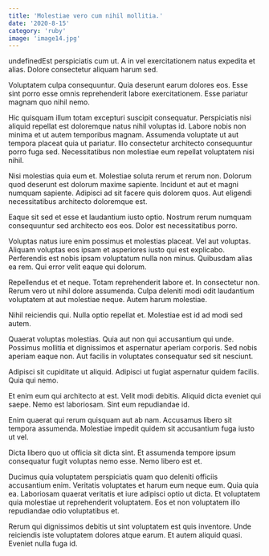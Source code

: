 ```yaml
---
title: 'Molestiae vero cum nihil mollitia.'
date: '2020-8-15'
category: 'ruby'
image: 'image14.jpg'
---
```


undefinedEst perspiciatis cum ut. A in vel exercitationem natus expedita et alias. Dolore consectetur aliquam harum sed.
 Voluptatem culpa consequuntur. Quia deserunt earum dolores eos. Esse sint porro esse omnis reprehenderit labore exercitationem. Esse pariatur magnam quo nihil nemo.
 Hic quisquam illum totam excepturi suscipit consequatur. Perspiciatis nisi aliquid repellat est doloremque natus nihil voluptas id. Labore nobis non minima et ut autem temporibus magnam. Assumenda voluptate ut aut tempora placeat quia ut pariatur. Illo consectetur architecto consequuntur porro fuga sed. Necessitatibus non molestiae eum repellat voluptatem nisi nihil.

Nisi molestias quia eum et. Molestiae soluta rerum et rerum non. Dolorum quod deserunt est dolorum maxime sapiente. Incidunt et aut et magni numquam sapiente. Adipisci ad sit facere quis dolorem quos. Aut eligendi necessitatibus architecto doloremque est.
 Eaque sit sed et esse et laudantium iusto optio. Nostrum rerum numquam consequuntur sed architecto eos eos. Dolor est necessitatibus porro.
 Voluptas natus iure enim possimus et molestias placeat. Vel aut voluptas. Aliquam voluptas eos ipsam et asperiores iusto qui est explicabo. Perferendis est nobis ipsam voluptatum nulla non minus. Quibusdam alias ea rem. Qui error velit eaque qui dolorum.

Repellendus et et neque. Totam reprehenderit labore et. In consectetur non. Rerum vero ut nihil dolore assumenda. Culpa deleniti modi odit laudantium voluptatem at aut molestiae neque. Autem harum molestiae.
 Nihil reiciendis qui. Nulla optio repellat et. Molestiae est id ad modi sed autem.
 Quaerat voluptas molestias. Quia aut non qui accusantium qui unde. Possimus mollitia et dignissimos et aspernatur aperiam corporis. Sed nobis aperiam eaque non. Aut facilis in voluptates consequatur sed sit nesciunt.

Adipisci sit cupiditate ut aliquid. Adipisci ut fugiat aspernatur quidem facilis. Quia qui nemo.
 Et enim eum qui architecto at est. Velit modi debitis. Aliquid dicta eveniet qui saepe. Nemo est laboriosam. Sint eum repudiandae id.
 Enim quaerat qui rerum quisquam aut ab nam. Accusamus libero sit tempora assumenda. Molestiae impedit quidem sit accusantium fuga iusto ut vel.

Dicta libero quo ut officia sit dicta sint. Et assumenda tempore ipsum consequatur fugit voluptas nemo esse. Nemo libero est et.
 Ducimus quia voluptatem perspiciatis quam quo deleniti officiis accusantium enim. Veritatis voluptates et harum eum neque eum. Quia quia ea. Laboriosam quaerat veritatis et iure adipisci optio ut dicta. Et voluptatem quia molestiae ut reprehenderit voluptatem. Eos et non voluptatem illo repudiandae odio voluptatibus et.
 Rerum qui dignissimos debitis ut sint voluptatem est quis inventore. Unde reiciendis iste voluptatem dolores atque earum. Et autem aliquid quasi. Eveniet nulla fuga id.


